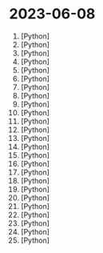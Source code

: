 # 2023-06-08

1. [](https://github.comundefined "<⚡️> SuperAGI - A dev-first open source autonomous AI agent framework. Enabling developers to build, manage & run useful autonomous agents quickly and reliably.") [Python]
2. [](https://github.comundefined "Enable everyone to develop, optimize and deploy AI models natively on everyone's devices.") [Python]
3. [](https://github.comundefined "It's React, but in Python") [Python]
4. [](https://github.comundefined "Decoupling Reasoning from Observations for Efficient Augmented Language Models") [Python]
5. [](https://github.comundefined "OpenDAN is an open source Personal AI OS , which consolidates various AI modules in one place for your personal use.") [Python]
6. [](https://github.comundefined "CodeTF: One-stop Transformer Library for State-of-the-art Code LLM") [Python]
7. [](https://github.comundefined "👋 Hey there new grad🎉! We've put together a collection of full-time job openings for SWE, Quant, PM and tech roles in 2024! 🚀") [Python]
8. [](https://github.comundefined "Large Language Model Text Generation Inference") [Python]
9. [](https://github.comundefined "A multi-voice TTS system trained with an emphasis on quality") [Python]
10. [](https://github.comundefined "GPTeam: An open-source multi-agent simulation") [Python]
11. [](https://github.comundefined "Experience macOS just like before") [Python]
12. [](https://github.comundefined "GUI for ChatGPT API and many LLMs") [Python]
13. [](https://github.comundefined "⛓️ LangFlow is a UI for LangChain, designed with react-flow to provide an effortless way to experiment and prototype flows.") [Python]
14. [](https://github.comundefined "Implementation of the StableLM/Pythia/INCITE language models based on nanoGPT. Supports flash attention, LLaMA-Adapter fine-tuning, pre-training. Apache 2.0-licensed.") [Python]
15. [](https://github.comundefined "An open platform for training, serving, and evaluating large language model for tool learning.") [Python]
16. [](https://github.comundefined "This is my video documentation. Here you'll find code-snippets, technical documentation, templates, command reference, and whatever is needed for all my YouTube Videos.") [Python]
17. [](https://github.comundefined "✨Argilla: the open-source data curation platform for LLMs") [Python]
18. [](https://github.comundefined "Free, open source crypto trading bot") [Python]
19. [](https://github.comundefined "WizardLM: Empowering Large Pre-Trained Language Models to Follow Complex Instructions") [Python]
20. [](https://github.comundefined "OpenMMLab Pre-training Toolbox and Benchmark") [Python]
21. [](https://github.comundefined "Unified Controllable Visual Generation Model") [Python]
22. [](https://github.comundefined "PyTorch implementation of VALL-E(Zero-Shot Text-To-Speech), Reproduced Demo https://lifeiteng.github.io/valle/index.html") [Python]
23. [](https://github.comundefined "Chat with your documents offline using AI.") [Python]
24. [](https://github.comundefined "中文LLaMA&Alpaca大语言模型+本地CPU/GPU训练部署 (Chinese LLaMA & Alpaca LLMs)") [Python]
25. [](https://github.comundefined "A sample app for the Retrieval-Augmented Generation pattern running in Azure, using Azure Cognitive Search for retrieval and Azure OpenAI large language models to power ChatGPT-style and Q&A experiences.") [Python]
